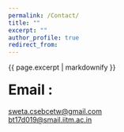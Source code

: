 ```yaml
---
permalink: /Contact/
title: ""
excerpt: ""
author_profile: true
redirect_from: 
---
```


{{ page.excerpt | markdownify }}

#### <span style="font-size: 2em;">Email :</span>
 [sweta.csebcetw@gmail.com](mailto:sweta.csebcetw@gmail.com) <br>
 [bt17d019@smail.iitm.ac.in](mailto:bt17d019@smail.iitm.ac.in)
